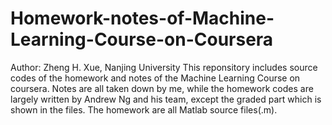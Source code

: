 # Homework-notes-of-Machine-Learning-Course-on-Coursera
Author: Zheng H. Xue, Nanjing University
This reponsitory includes source codes of the homework and notes of the 
Machine Learning Course on coursera. Notes are all taken down by me, while
the homework codes are largely written by Andrew Ng and his team, except
the graded part which is shown in the files.
The homework are all Matlab source files(.m).
